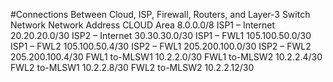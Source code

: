 #Connections Between Cloud, ISP, Firewall, Routers, and Layer-3 Switch
Network	Network Address
CLOUD Area	8.0.0.0/8
ISP1 – Internet	20.20.20.0/30
ISP2 – Internet	30.30.30.0/30
ISP1 – FWL1	105.100.50.0/30
ISP1 – FWL2	105.100.50.4/30
ISP2 – FWL1	205.200.100.0/30
ISP2 – FWL2	205.200.100.4/30
FWL1 to-MLSW1	10.2.2.0/30
FWL1 to-MLSW2	10.2.2.4/30
FWL2 to-MLSW1	10.2.2.8/30
FWL2 to-MLSW2	10.2.2.12/30

